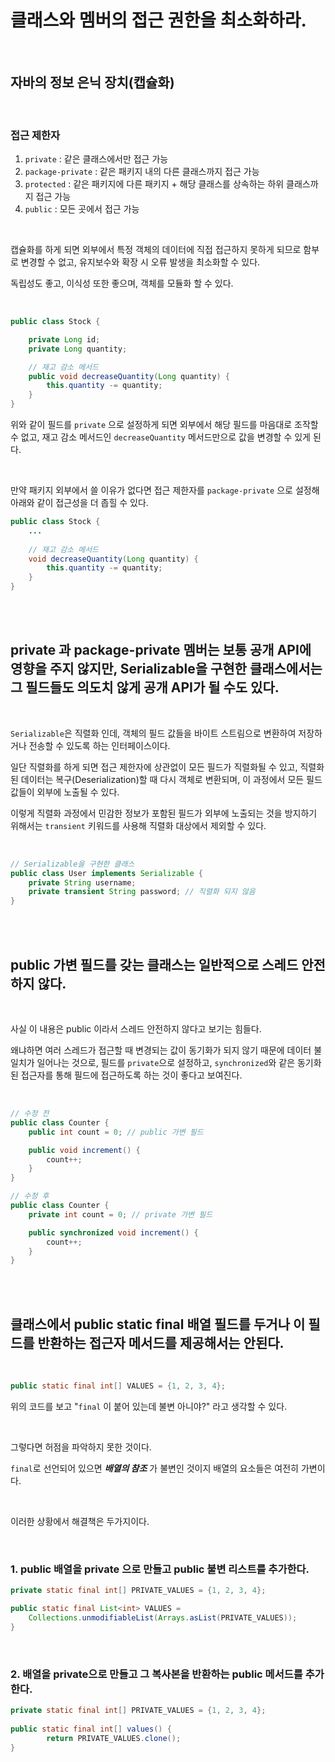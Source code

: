 # 클래스와 멤버의 접근 권한을 최소화하라.

</br>

## 자바의 정보 은닉 장치(캡슐화)

</br>

### 접근 제한자

1. `private` : 같은 클래스에서만 접근 가능
2. `package-private` : 같은 패키지 내의 다른 클래스까지 접근 가능
3. `protected` : 같은 패키지에 다른 패키지 + 해당 클래스를 상속하는 하위 클래스까지 접근 가능
4. `public` : 모든 곳에서 접근 가능

</br>

캡슐화를 하게 되면 외부에서 특정 객체의 데이터에 직접 접근하지 못하게 되므로 함부로 변경할 수 없고, 유지보수와 확장 시 오류 발생을 최소화할 수 있다.

독립성도 좋고, 이식성 또한 좋으며, 객체를 모듈화 할 수 있다.

</br>

```java
public class Stock {

    private Long id;
    private Long quantity;

    // 재고 감소 메서드
    public void decreaseQuantity(Long quantity) {
        this.quantity -= quantity;
    }
}
```

위와 같이 필드를 `private` 으로 설정하게 되면 외부에서 해당 필드를 마음대로 조작할 수 없고, 재고 감소 메서드인 `decreaseQuantity` 메서드만으로 값을 변경할 수 있게 된다.

</br>

만약 패키지 외부에서 쓸 이유가 없다면 접근 제한자를 `package-private` 으로 설정해 아래와 같이 접근성을 더 좁힐 수 있다.

```java
public class Stock {
	...
	
	// 재고 감소 메서드
	void decreaseQuantity(Long quantity) {
        this.quantity -= quantity;
    }
}
```

</br>

</br>

## private 과 package-private 멤버는 보통 공개 API에 영향을 주지 않지만, Serializable을 구현한 클래스에서는 그 필드들도 의도치 않게 공개 API가 될 수도 있다.

</br>

`Serializable`은 직렬화 인데, 객체의 필드 값들을 바이트 스트림으로 변환하여 저장하거나 전송할 수 있도록 하는 인터페이스이다.

일단 직렬화를 하게 되면 접근 제한자에 상관없이 모든 필드가 직렬화될 수 있고, 직렬화된 데이터는 복구(Deserialization)할 때 다시 객체로 변환되며, 이 과정에서 모든 필드 값들이 외부에 노출될 수 있다.

이렇게 직렬화 과정에서 민감한 정보가 포함된 필드가 외부에 노출되는 것을 방지하기 위해서는 `transient` 키워드를 사용해 직렬화 대상에서 제외할 수 있다.

</br>

```java
// Serializable을 구현한 클래스
public class User implements Serializable {
	private String username;
	private transient String password; // 직렬화 되지 않음	
}
```

</br>

</br>

## public 가변 필드를 갖는 클래스는 일반적으로 스레드 안전하지 않다.

</br>

사실 이 내용은 public 이라서 스레드 안전하지 않다고 보기는 힘들다.

왜냐하면 여러 스레드가 접근할 때 변경되는 값이 동기화가 되지 않기 때문에 데이터 불일치가 일어나는 것으로, 필드를 `private`으로 설정하고, `synchronized`와 같은 동기화된 접근자를 통해 필드에 접근하도록 하는 것이 좋다고 보여진다.

</br>

```java
// 수정 전
public class Counter {
    public int count = 0; // public 가변 필드

    public void increment() {
        count++;
    }
}

// 수정 후
public class Counter {
    private int count = 0; // private 가변 필드

    public synchronized void increment() {
        count++;
    }
}
```

</br>

</br>

## 클래스에서 public static final 배열 필드를 두거나 이 필드를 반환하는 접근자 메서드를 제공해서는 안된다.

</br>

```java
public static final int[] VALUES = {1, 2, 3, 4};
```

위의 코드를 보고 "`final` 이 붙어 있는데 불변 아니야?" 라고 생각할 수 있다.

</br>

그렇다면 허점을 파악하지 못한 것이다.

`final`로 선언되어 있으면 ***배열의 참조*** 가 불변인 것이지 배열의 요소들은 여전히 가변이다.

</br>

이러한 상황에서 해결책은 두가지이다.

</br>

### 1. public 배열을 private 으로 만들고 public 불변 리스트를 추가한다.

```java
private static final int[] PRIVATE_VALUES = {1, 2, 3, 4};

public static final List<int> VALUES = 
	Collections.unmodifiableList(Arrays.asList(PRIVATE_VALUES));
}
```

</br>

### 2. 배열을 private으로 만들고 그 복사본을 반환하는 public 메서드를 추가한다.
    
    
```java
private static final int[] PRIVATE_VALUES = {1, 2, 3, 4};
    
public static final int[] values() {
        return PRIVATE_VALUES.clone();
}    
```
